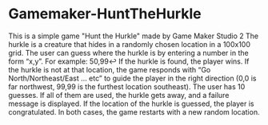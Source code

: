 # Gamemaker-HuntTheHurkle
This is a simple game "Hunt the Hurkle" made by Game Maker Studio 2
The hurkle is a creature that hides in a randomly chosen location in a 100x100 grid. The user can guess where the hurkle is by entering a number in the form “x,y”. For example:
50,99↩
If the hurkle is found, the player wins. If the hurkle is not at that location, the game responds with “Go North/Northeast/East … etc” to guide the player in the right direction (0,0 is far northwest, 99,99 is the furthest location southeast). The user has 10 guesses. If all of them are used, the hurkle gets away, and a failure message is displayed. If the location of the hurkle is guessed, the player is congratulated. In both cases, the game restarts with a new random location.

